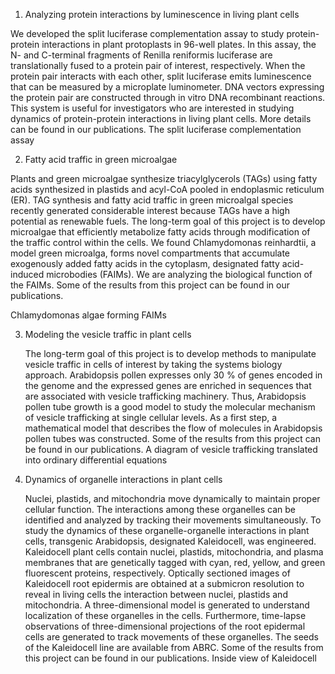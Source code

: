 1. Analyzing protein interactions by luminescence in living plant cells

	
We developed the split luciferase complementation assay to study protein-protein interactions in plant protoplasts in 96-well plates. In this assay, the N- and C-terminal fragments of Renilla reniformis luciferase are translationally fused to a protein pair of interest, respectively. When the protein pair interacts with each other, split luciferase emits luminescence that can be measured by a microplate luminometer. DNA vectors expressing the protein pair are constructed through in vitro DNA recombinant reactions. This system is useful for investigators who are interested in studying dynamics of protein-protein interactions in living plant cells. More details can be found in our publications.
The split luciferase complementation assay


2. Fatty acid traffic in green microalgae


Plants and green microalgae synthesize triacylglycerols (TAGs) using fatty acids synthesized in plastids and acyl-CoA pooled in endoplasmic reticulum (ER). TAG synthesis and fatty acid traffic in green microalgal species recently generated considerable interest because TAGs have a high potential as renewable fuels. The long-term goal of this project is to develop microalgae that efficiently metabolize fatty acids through modification of the traffic control within the cells. We found Chlamydomonas reinhardtii, a model green microalga, forms novel compartments that accumulate exogenously added fatty acids in the cytoplasm, designated fatty acid-induced microbodies (FAIMs). We are analyzing the biological function of the FAIMs. Some of the results from this project can be found in our publications.

Chlamydomonas algae forming FAIMs


3. Modeling the vesicle traffic in plant cells

	The long-term goal of this project is to develop methods to manipulate vesicle traffic in cells of interest by taking the systems biology approach. Arabidopsis pollen expresses only 30 % of genes encoded in the genome and the expressed genes are enriched in sequences that are associated with vesicle trafficking machinery. Thus, Arabidopsis pollen tube growth is a good model to study the molecular mechanism of vesicle trafficking at single cellular levels. As a first step, a mathematical model that describes the flow of molecules in Arabidopsis pollen tubes was constructed. Some of the results from this project can be found in our publications.
A diagram of vesicle trafficking translated into ordinary differential equations
4. Dynamics of organelle interactions in plant cells

	Nuclei, plastids, and mitochondria move dynamically to maintain proper cellular function. The interactions among these organelles can be identified and analyzed by tracking their movements simultaneously. To study the dynamics of these organelle-organelle interactions in plant cells, transgenic Arabidopsis, designated Kaleidocell, was engineered. Kaleidocell plant cells contain nuclei, plastids, mitochondria, and plasma membranes that are genetically tagged with cyan, red, yellow, and green fluorescent proteins, respectively. Optically sectioned images of Kaleidocell root epidermis are obtained at a submicron resolution to reveal in living cells the interaction between nuclei, plastids and mitochondria. A three-dimensional model is generated to understand localization of these organelles in the cells. Furthermore, time-lapse observations of three-dimensional projections of the root epidermal cells are generated to track movements of these organelles. The seeds of the Kaleidocell line are available from ABRC. Some of the results from this project can be found in our publications.
Inside view of Kaleidocell

